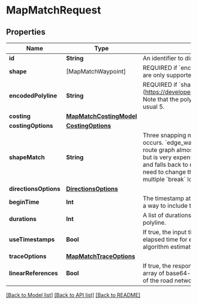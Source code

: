 # MapMatchRequest

## Properties
Name | Type | Description | Notes
------------ | ------------- | ------------- | -------------
**id** | **String** | An identifier to disambiguate requests (echoed by the server). | [optional] 
**shape** | [MapMatchWaypoint] | REQUIRED if &#x60;encoded_polyline&#x60; is not present. Note that &#x60;break&#x60; type locations are only supported when &#x60;shape_match&#x60; is set to &#x60;map_match&#x60;. | [optional] 
**encodedPolyline** | **String** | REQUIRED if &#x60;shape&#x60; is not present. An encoded polyline (https://developers.google.com/maps/documentation/utilities/polylinealgorithm). Note that the polyline must be encoded with 6 digits of precision rather than the usual 5. | [optional] 
**costing** | [**MapMatchCostingModel**](MapMatchCostingModel.md) |  | 
**costingOptions** | [**CostingOptions**](CostingOptions.md) |  | [optional] 
**shapeMatch** | **String** | Three snapping modes provide some control over how the map matching occurs. &#x60;edge_walk&#x60; is fast, but requires extremely precise data that matches the route graph almost perfectly. &#x60;map_snap&#x60; can handle significantly noisier data, but is very expensive. &#x60;walk_or_snap&#x60;, the default, tries to use edge walking first and falls back to map matching if edge walking fails. In general, you should not need to change this parameter unless you want to trace a multi-leg route with multiple &#x60;break&#x60; locations in the &#x60;shape&#x60;. | [optional] 
**directionsOptions** | [**DirectionsOptions**](DirectionsOptions.md) |  | [optional] 
**beginTime** | **Int** | The timestamp at the start of the trace. Combined with &#x60;durations&#x60;, this provides a way to include timing information for an &#x60;encoded_polyline&#x60; trace. | [optional] 
**durations** | **Int** | A list of durations (in seconds) between each successive pair of points in a polyline. | [optional] 
**useTimestamps** | **Bool** | If true, the input timestamps or durations should be used when computing elapsed time for each edge along the matched path rather than the routing algorithm estimates. | [optional] [default to false]
**traceOptions** | [**MapMatchTraceOptions**](MapMatchTraceOptions.md) |  | [optional] 
**linearReferences** | **Bool** | If true, the response will include a &#x60;linear_references&#x60; value that contains an array of base64-encoded [OpenLR location references](https://www.openlr-association.com/fileadmin/user_upload/openlr-whitepaper_v1.5.pdf), one for each graph edge of the road network matched by the trace. | [optional] [default to false]

[[Back to Model list]](../README.md#documentation-for-models) [[Back to API list]](../README.md#documentation-for-api-endpoints) [[Back to README]](../README.md)


